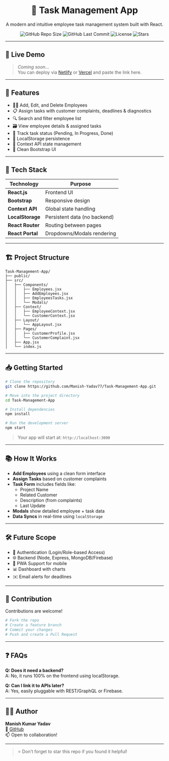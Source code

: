 <h1 align="center">📝 Task Management App</h1>

<p align="center">
  A modern and intuitive employee task management system built with React.
</p>
<p></p>

<p align="center">
  <img alt="GitHub Repo Size" src="https://img.shields.io/github/repo-size/Manish-Yadav77/Task-Management-App" />
  <img alt="GitHub Last Commit" src="https://img.shields.io/github/last-commit/Manish-Yadav77/Task-Management-App" />
  <img alt="License" src="https://img.shields.io/github/license/Manish-Yadav77/Task-Management-App" />
  <img alt="Stars" src="https://img.shields.io/github/stars/Manish-Yadav77/Task-Management-App?style=social" />
</p>

---

## 🚀 Live Demo

> _Coming soon..._  
> You can deploy via [Netlify](https://netlify.com) or [Vercel](https://vercel.com) and paste the link here.

---

## 📌 Features

- 🧑‍💼 Add, Edit, and Delete Employees
- 📋 Assign tasks with customer complaints, deadlines & diagnostics
- 🔍 Search and filter employee list
- 🗃 View employee details & assigned tasks
- 🎯 Track task status (Pending, In Progress, Done)
- 💾 LocalStorage persistence
- 🧠 Context API state management
- 🎨 Clean Bootstrap UI

---

## 🧠 Tech Stack

| Technology     | Purpose                        |
|----------------|--------------------------------|
| **React.js**   | Frontend UI                    |
| **Bootstrap**  | Responsive design              |
| **Context API**| Global state handling          |
| **LocalStorage**| Persistent data (no backend)  |
| **React Router** | Routing between pages        |
| **React Portal** | Dropdowns/Modals rendering   |

---

## 🏗️ Project Structure

```
Task-Management-App/
├── public/
├── src/
│   ├── Components/
│   │   ├── Employees.jsx
│   │   ├── AddEmployees.jsx
│   │   ├── EmployeesTasks.jsx
│   │   └── Modals/
│   ├── Context/
│   │   ├── EmployeeContext.jsx
│   │   └── CustomerContext.jsx
│   ├── Layout/
│   │   └── AppLayout.jsx
│   ├── Pages/
│   │   ├── CustomerProfile.jsx
│   │   └── CustomerComplaint.jsx
│   ├── App.jsx
│   └── index.js
```

---

## 📥 Getting Started

```bash
# Clone the repository
git clone https://github.com/Manish-Yadav77/Task-Management-App.git

# Move into the project directory
cd Task-Management-App

# Install dependencies
npm install

# Run the development server
npm start
```

> Your app will start at: `http://localhost:3000`

---

## 📚 How It Works

- **Add Employees** using a clean form interface
- **Assign Tasks** based on customer complaints
- **Task Form** includes fields like:
  - Project Name
  - Related Customer
  - Description (from complaints)
  - Last Update
- **Modals** show detailed employee + task data
- **Data Syncs** in real-time using `localStorage`

---

## 🛠️ Future Scope

- 🔐 Authentication (Login/Role-based Access)
- 🌐 Backend (Node, Express, MongoDB/Firebase)
- 📱 PWA Support for mobile
- 📊 Dashboard with charts
- ✉️ Email alerts for deadlines

---

## 🙌 Contribution

Contributions are welcome!

```bash
# Fork the repo
# Create a feature branch
# Commit your changes
# Push and create a Pull Request
```

---

## ❓ FAQs

**Q: Does it need a backend?**  
A: No, it runs 100% on the frontend using localStorage.

**Q: Can I link it to APIs later?**  
A: Yes, easily pluggable with REST/GraphQL or Firebase.

---

## 👨‍💻 Author

**Manish Kumar Yadav**  
📎 [GitHub](https://github.com/Manish-Yadav77)  
📫 Open to collaboration!

---

> ⭐ Don’t forget to star this repo if you found it helpful!
